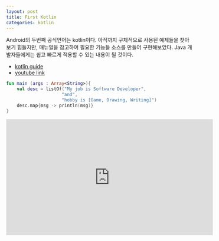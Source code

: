 ```yaml
---
layout: post
title: First Kotlin
categories: kotlin
---
```


Android의 두번째 공식언어는 kotlin이다.
아직까지 구체적으로 사용된 예제들을 찾아보기 힘들지만, 매뉴얼을 참고하여 필요한 기능들 소스를 만들어 
구현해보았다. Java 개발자들에게는 쉽고 빠르게 적용할 수 있는 내용이 될 것이다. 

- [kotlin guide](https://github.com/VintageAppMaker/FirstKotlin)
- [youtube link](https://www.youtube.com/watch?v=6CcMQW6iFEw&list=PLRMWteUGYj2WsOL8hwaN_qgM3VohfaVY3)

~~~kotlin
fun main (args : Array<String>){
    val desc = listOf("My job is Software Developer", 
                     "and", 
                     "hobby is [Game, Drawing, Writing]")
    desc.map{msg -> println(msg)}
}
~~~

<iframe width="560" height="315" src="https://www.youtube.com/embed/ktJhBjvin2Q" title="YouTube video player" frameborder="0" allow="accelerometer; autoplay; clipboard-write; encrypted-media; gyroscope; picture-in-picture" allowfullscreen></iframe>